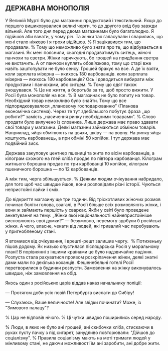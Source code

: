 ## ДЕРЖАВНА МОНОПОЛІЯ

У Великій Мурті було два магазини: продуктовий і текстильний.
Якщо до першого вишиковувалися великі черги, то до другого вхід був завжди вільний.
Але того дня перед двома магазинами було багатолюдно.
Я підійшов аби взнати, у чому річ.
Та жінки так галасували і сварились, що мені стало ніяково і я трохи відійшов.
% Я зацікавився тим, що продавали.
% Тому що неможливо було знати про те, що відбувається в магазині.
Як мені пояснили, сьогодні продаватимуть ситець, жіночі панчохи та светри.
Жінки гарячкують, бо грошей на придбання светра не вистачить.
А от панчохи куплять обов’язково, тому що старі вже навіть заштопувати не було сенсу.
Грошей бракує на все.
А де їх взяти, коли зарплата мізерна — якихось 180 карбованців.
коли зарплата мізерна — якихось 180 карбованців? Ось і доводиться вибирати між продуктами і панчохами, або ситцем.
% Тому що одяг також зношувався.
% Це не життя, а боротьба за те, щоб просто вижити.
У Росії була монополія на все.
% В магазинах не було попиту на товар.
Необхідний товар неможливо було знайти.
Тому що все підпорядковувалося „плановому господарюванню” (Планова економічна система).
Через те тут здебільшого побутує фраза „що робити?” замість „насичення ринку необхідними товарами”.
% Слово продати було вилучено із словника.
Лише держава має право здавати свої товари у магазини.
Деякі магазини займаються обміном товарів.
Наприклад, яйця обмінюють на цвяхи, шкіру — на вовну.
На ринку яйця коштують карбованець, а при обміні 50 копійок.
І тут держава має подвійний зиск.

Держава закуповує центнер пшениці та жита по вісім карбованців, а кілограм схожого на глей хліба продає по півтора карбованця.
Кілограм житнього борошна продає по три карбованці 10 копійок, кілограм пшеничного борошна — по 12 карбованців.

А між тим, черга збільшується.
% Деяким людям очікування набридало, для того щоб час швидше йшов, вони розповідали різні історії.
Чуються непристойні лайки і сміх.

До відкриття магазину ще три години.
Від тріскотливих жіночих розмов починає боліти голова, взагалі, в Росії більше всіх розмовляють жінки, і вони ж займають першість у сварках.
Якби у світі було проведене анкетування на тему: „Жінки якої національності найнепристойніше висловлюють свої думки?” — безумовно, перемогу здобули б російські жінки.
А чого, власне, чекати від людей, які тривалий час перебувають у пригнобленому стані.

Я втомився від очікування, і врешті-решт залишив чергу.
 % Потихеньку пішов додому.
Як низько опустилася післяцарська Росія у моральному плані!
В порівнянні з іншими країнами це було надзвичайне падіння.
Розпуста стала рахуватися проявом розкріпачення жінки, деякі знатні дами мали по декілька коханців.
Фешенебельні готелі Росії перетворилися в будинки розпусти.
Замовлення на жінку виконувалось швидше, ніж замовлення на обід.

Якось один з російських царів віддав наказ начальнику поліції:

— Протягом доби усіх повій Петербурга вислати до Сибіру!

— Слухаюсь, Ваше величносте!
Але звідки починати? Може, із "Зимового палацу"?

% Цар не відповів нічого.
% Ці чутки швидко поширились серед народу.

% Люди, в яких не було ані грошей, ані скибочки хліба, стискаючи в руках пусту пачку з під сигарет, занудливо повторювали: "Дійшов до соціалізму".
% Правила соціалізму мають на меті тримати людей у мінливому стані, не даючи можливості їм ані заробити, ані добре жити.

